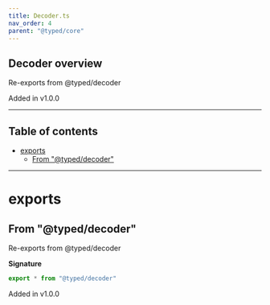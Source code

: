 ```yaml
---
title: Decoder.ts
nav_order: 4
parent: "@typed/core"
---
```


## Decoder overview

Re-exports from @typed/decoder

Added in v1.0.0

---

<h2 class="text-delta">Table of contents</h2>

- [exports](#exports)
  - [From "@typed/decoder"](#from-typeddecoder)

---

# exports

## From "@typed/decoder"

Re-exports from @typed/decoder

**Signature**

```ts
export * from "@typed/decoder"
```

Added in v1.0.0
